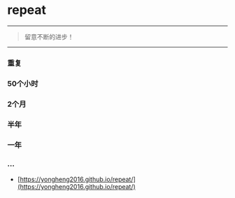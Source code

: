# repeat

---
> 留意不断的进步！
---

### 重复

### 50个小时

### 2个月

### 半年

### 一年

### ...

+ [https://yongheng2016.github.io/repeat/](https://yongheng2016.github.io/repeat/)

